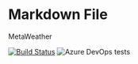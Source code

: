 ﻿# Markdown File

MetaWeather

[![Build Status](https://dev.azure.com/mcquiggd/MetaWeather/_apis/build/status/mcquiggd.MetaWeather?branchName=master)](https://dev.azure.com/mcquiggd/MetaWeather/_build/latest?definitionId=1&branchName=master)
![Azure DevOps tests](https://img.shields.io/azure-devops/tests/mcquiggd/MetaWeather/1)